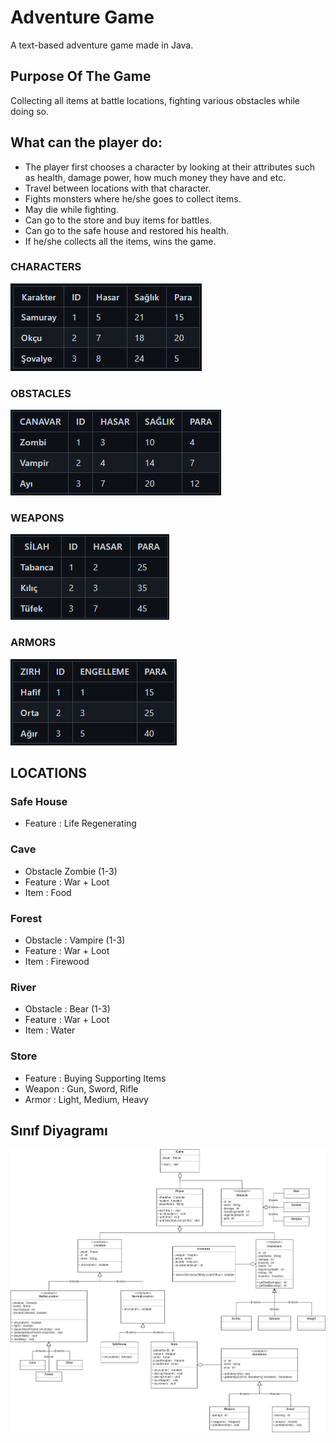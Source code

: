 # Adventure Game

A text-based adventure game made in Java.

## Purpose Of The Game
Collecting all items at battle locations, fighting various obstacles while doing so.

## What can the player do:
- The player first chooses a character by looking at their attributes such as health, damage power, how much money they have and etc. 
- Travel between locations with that character. 
- Fights monsters where he/she goes to collect items. 
- May die while fighting. 
- Can go to the store and buy items for battles. 
- Can go to the safe house and restored his health. 
- If he/she collects all the items, wins the game.

### CHARACTERS

![character](character.png)


### OBSTACLES

![obstacles](monster.png)


### WEAPONS

![wapons](weapon.png)

### ARMORS

![armors](armor.png)

## **LOCATIONS**

### Safe House

- Feature : Life Regenerating

### Cave

- Obstacle Zombie (1-3)
- Feature : War + Loot
- Item : Food

### Forest

- Obstacle : Vampire (1-3)
- Feature : War + Loot
- Item : Firewood

### River

- Obstacle : Bear (1-3)
- Feature : War + Loot
- Item : Water

### Store

- Feature : Buying Supporting Items
- Weapon : Gun, Sword, Rifle
- Armor : Light, Medium, Heavy

## Sınıf Diyagramı
![img.png](umlDiagram.png)
